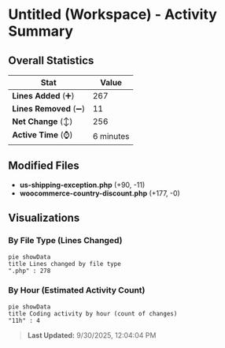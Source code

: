 # Untitled (Workspace) - Activity Summary 

## Overall Statistics

| Stat                   | Value                                                             |
| ---------------------- | ----------------------------------------------------------------- |
| **Lines Added** (➕)   | 267                                          |
| **Lines Removed** (➖) | 11                                        |
| **Net Change** (↕)    | 256                |
| **Active Time** (⌚)   | 6 minutes |


## Modified Files
- **us-shipping-exception.php** (+90, -11)
- **woocommerce-country-discount.php** (+177, -0)

## Visualizations

### By File Type (Lines Changed)

```mermaid
pie showData
title Lines changed by file type
".php" : 278
```

### By Hour (Estimated Activity Count)

```mermaid
pie showData
title Coding activity by hour (count of changes)
"11h" : 4
```


> **Last Updated:** 9/30/2025, 12:04:04 PM